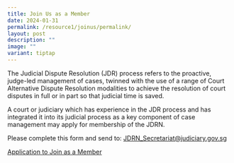 ```yaml
---
title: Join Us as a Member
date: 2024-01-31
permalink: /resource1/joinus/permalink/
layout: post
description: ""
image: ""
variant: tiptap
---
```

<p>The Judicial Dispute Resolution (JDR) process refers to the proactive,
judge-led management of cases, twinned with the use of a range of Court
Alternative Dispute Resolution modalities to achieve the resolution of
court disputes in full or in part so that judicial time is saved.</p>
<p>A court or judiciary which has experience in the JDR process and has integrated
it into its judicial process as a key component of case management may
apply for membership of the JDRN.</p>
<p>Please complete this form and send to: <a href="mailto:JDRN_Secretariat@judiciary.gov.sg" rel="noopener noreferrer nofollow" target="_blank">JDRN_Secretariat@judiciary.gov.sg</a>
</p>
<p></p>
<p><a href="/files/appln form for jdrn membership_9apr23.pdf" rel="noopener noreferrer nofollow" target="_blank">Application to Join as a Member</a>
</p>